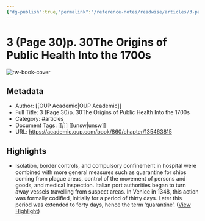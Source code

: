 ```yaml
---
{"dg-publish":true,"permalink":"/reference-notes/readwise/articles/3-page-30-p-30-the-origins-of-public-health-into-the-1700s/"}
---
```


# 3 (Page 30)p. 30The Origins of Public Health Into the 1700s

![rw-book-cover](https://oup.silverchair-cdn.com/oup/backfile/content_public/books/860/parts/actrade-9780199688463-chapter-3/5/m_actrade-9780199688463-graphic-005-colour.jpeg?Expires=1737904620&Signature=TGUOFPmb-1YuEB6EajgTx5yNdAeMRzQmDcFfXplylx7iGGOczR0gJiAU4jxTm~Huqx-RYT2wUBIw9hysuq7Oe3zevylCv7kY76phEzvNqQiWfVbsHTe96BNHtTP8DdbwpsZcUfVnl9ifd4UVgkZnU2RgE1S~D0TCsOMo6Znn9rcuHXyR9tvCA7W1MnQJrx9OG3dkhNXtn6F7-OMJxvCNfV7ML5sjJBnTwDnMHHlv-wJGGD~Q4EAT13FJUqtcTLT0BZy3UhQlhNU-61Pi-biz9AJa4xhDPCLXB-vX8BIuQnTqUA4ASsSw10--ItVNxaYB1QsCJ~2uJ~NnBXV6PGiESA__&Key-Pair-Id=APKAIE5G5CRDK6RD3PGA)

## Metadata
- Author: [[OUP Academic\|OUP Academic]]
- Full Title: 3 (Page 30)p. 30The Origins of Public Health Into the 1700s
- Category: #articles
- Document Tags: [[*\|*]] [[unsw\|unsw]] 
- URL: https://academic.oup.com/book/860/chapter/135463815

## Highlights
- Isolation, border controls, and compulsory confinement in hospital were combined with more general measures such as quarantine for ships coming from plague areas, control of the movement of persons and goods, and medical inspection. Italian port authorities began to turn away vessels travelling from suspect areas. In Venice in 1348, this action was formally codified, initially for a period of thirty days. Later this period was extended to forty days, hence the term ‘quarantine’. ([View Highlight](https://read.readwise.io/read/01gss1f1e6hs8w6kqjbxe8hyg3))
